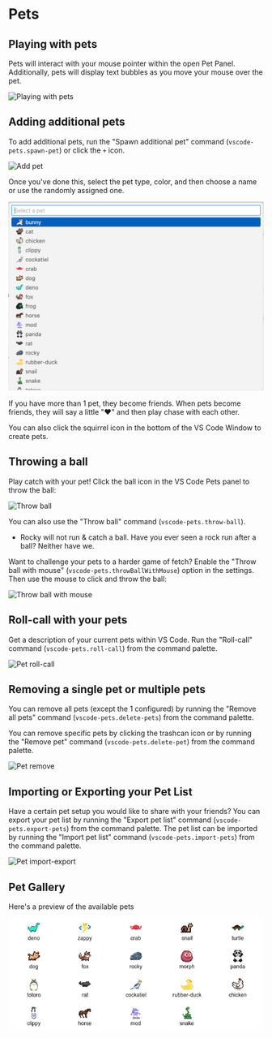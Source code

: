 # Pets

## Playing with pets

Pets will interact with your mouse pointer within the open Pet Panel. Additionally, pets will display text bubbles as you move your mouse over the pet.

![Playing with pets](source/_static/screenshot-3.gif)

## Adding additional pets

To add additional pets, run the "Spawn additional pet" command (`vscode-pets.spawn-pet`) or click the `+` icon.

![Add pet](source/_static/add-pet.png)

Once you've done this, select the pet type, color, and then choose a name or use the randomly assigned one.

![Pet select](source/_static/pet-select.png)

If you have more than 1 pet, they become friends. When pets become friends, they will say a little "❤️" and then play chase with each other.

You can also click the squirrel icon in the bottom of the VS Code Window to create pets.

## Throwing a ball

Play catch with your pet! Click the ball icon in the VS Code Pets panel to throw the ball:

![Throw ball](source/_static/throw-ball.gif)

You can also use the "Throw ball" command (`vscode-pets.throw-ball`).

* Rocky will not run & catch a ball. Have you ever seen a rock run after a ball? Neither have we.

Want to challenge your pets to a harder game of fetch? Enable the "Throw ball with mouse" (`vscode-pets.throwBallWithMouse`) option in the settings.
Then use the mouse to click and throw the ball:

![Throw ball with mouse](source/_static/throw-ball-with-mouse.gif)

## Roll-call with your pets

Get a description of your current pets within VS Code. Run the "Roll-call" command (`vscode-pets.roll-call`) from the command palette.

![Pet roll-call](source/_static/pet-roll-call.png)

## Removing a single pet or multiple pets

You can remove all pets (except the 1 configured) by running the "Remove all pets" command (`vscode-pets.delete-pets`) from the command palette.

You can remove specific pets by clicking the trashcan icon or by running the "Remove pet" command (`vscode-pets.delete-pet`) from the command palette.

![Pet remove](source/_static/pet-remove.png)

## Importing or Exporting your Pet List

Have a certain pet setup you would like to share with your friends?
You can export your pet list by running the "Export pet list" command (`vscode-pets.export-pets`) from the command palette.
The pet list can be imported by running the "Import pet list" command (`vscode-pets.import-pets`) from the command palette.

![Pet import-export](source/_static/pet-import-export.gif)

## Pet Gallery

Here's a preview of the available pets

![Pet gallery](/media/pet-grid.png)
